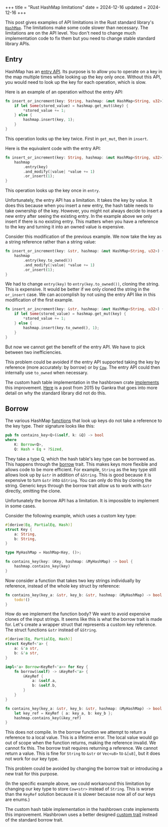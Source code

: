 +++
title = "Rust HashMap limitations"
date = 2024-12-16
updated = 2024-12-16
+++

This post gives examples of API limitations in the Rust standard library's [`HashMap`](https://doc.rust-lang.org/std/collections/struct.HashMap.html). The limitations make some code slower than necessary. The limitations are on the API level. You don't need to change much implementation code to fix them but you need to change stable standard library APIs.

## Entry

HashMap has an [entry API](https://doc.rust-lang.org/std/collections/struct.HashMap.html#method.entry). Its purpose is to allow you to operate on a key in the map multiple times while looking up the key only once. Without this API, you would need to look up the key for each operation, which is slow.

Here is an example of an operation without the entry API:

```rust
fn insert_or_increment(key: String, hashmap: &mut HashMap<String, u32>) {
    if let Some(stored_value) = hashmap.get_mut(&key) {
        *stored_value += 1;
    } else {
        hashmap.insert(key, 1);
    }
}
```

This operation looks up the key twice. First in `get_mut`, then in `insert`.

Here is the equivalent code with the entry API:

```rust
fn insert_or_increment(key: String, hashmap: &mut HashMap<String, u32>) {
    hashmap
        .entry(key)
        .and_modify(|value| *value += 1)
        .or_insert(1);
}
```

This operation looks up the key once in `entry`.

Unfortunately, the entry API has a limitation. It takes the key by value. It does this because when you insert a new entry, the hash table needs to take ownership of the key. However, you might not always decide to insert a new entry after seeing the existing entry. In the example above we only insert if there is no existing entry. This matters when you have a reference to the key and turning it into an owned value is expensive.

Consider this modification of the previous example. We now take the key as a string reference rather than a string value:

```rust
fn insert_or_increment(key: &str, hashmap: &mut HashMap<String, u32>) {
    hashmap
        .entry(key.to_owned())
        .and_modify(|value| *value += 1)
        .or_insert(1);
}
```

We had to change `entry(key)` to `entry(key.to_owned())`, cloning the string. This is expensive. It would be better if we only cloned the string in the `or_insert` case. We can accomplish by not using the entry API like in this modification of the first example.


```rust
fn insert_or_increment(key: &str, hashmap: &mut HashMap<String, u32>) {
    if let Some(stored_value) = hashmap.get_mut(key) {
        *stored_value += 1;
    } else {
        hashmap.insert(key.to_owned(), 1);
    }
}
```

But now we cannot get the benefit of the entry API. We have to pick between two inefficiencies.

This problem could be avoided if the entry API supported taking the key by reference (more accurately: by borrow) or by [`Cow`](https://doc.rust-lang.org/std/borrow/enum.Cow.html). The entry API could then internally use `to_owned` when necessary.

The custom hash table implementation in the hashbrown crate [implements](https://docs.rs/hashbrown/latest/hashbrown/struct.HashMap.html#method.entry_ref) this improvement. [Here](https://internals.rust-lang.org/t/head-desking-on-entry-api-4-0/2156) is a post from 2015 by Gankra that goes into more detail on why the standard library did not do this.

## Borrow

The various HashMap [functions](https://doc.rust-lang.org/std/collections/struct.HashMap.html#method.contains_key) that look up keys do not take a reference to the key type. Their signature looks like this:


```rust
pub fn contains_key<Q>(&self, k: &Q) -> bool
where
    K: Borrow<Q>,
    Q: Hash + Eq + ?Sized,
```

They take a type Q, which the hash table's key type can be borrowed as. This happens through the [borrow](https://doc.rust-lang.org/std/borrow/trait.Borrow.html) trait. This makes keys more flexible and allows code to be more efficient. For example, `String` as the key type still allows look up by `&str` in addition of `&String`. This is good because it is expensive to turn `&str` into `&String`. You can only do this by cloning the string. Generic keys through the borrow trait allow us to work with `&str` directly, omitting the clone.

Unfortunately the borrow API has a limitation. It is impossible to implement in some cases.

Consider the following example, which uses a custom key type:

```rust
#[derive(Eq, PartialEq, Hash)]
struct Key {
    a: String,
    b: String,
}

type MyHashMap = HashMap<Key, ()>;

fn contains_key(key: &Key, hashmap: &MyHashMap) -> bool {
    hashmap.contains_key(key)
}
```

Now consider a function that takes two key strings individually by reference, instead of the whole key struct by reference:

```rust
fn contains_key(key_a: &str, key_b: &str, hashmap: &MyHashMap) -> bool {
    todo!()
}
```

How do we implement the function body? We want to avoid expensive clones of the input strings. It seems like this is what the borrow trait is made for. Let's create a wrapper struct that represents a custom key reference. The struct functions `&str` instead of `&String`.

```rust
#[derive(Eq, PartialEq, Hash)]
struct KeyRef<'a> {
    a: &'a str,
    b: &'a str,
}

impl<'a> Borrow<KeyRef<'a>> for Key {
    fn borrow(&self) -> &KeyRef<'a> {
        &KeyRef {
            a: &self.a,
            b: &self.b,
        }
    }
}

fn contains_key(key_a: &str, key_b: &str, hashmap: &MyHashMap) -> bool {
    let key_ref = KeyRef { a: key_a, b: key_b };
    hashmap.contains_key(&key_ref)
}
```

This does not compile. In the borrow function we attempt to return a reference to a local value. This is a lifetime error. The local value would go out of scope when the function returns, making the reference invalid. We cannot fix this. The borrow trait requires returning a reference. We cannot return a value. This is fine for `String` to `&str` or `Vec<u8>` to `&[u8]`, but it does not work for our key type.

This problem could be avoided by changing the borrow trait or introducing a new trait for this purpose.

(In the specific example above, we could workaround this limitation by changing our key type to store `Cow<str>` instead of `String`. This is worse than the `KeyRef` solution because it is slower because now all of our keys are enums.)

The custom hash table implementation in the hashbrown crate implements this improvement. Hashbrown uses a better designed [custom trait](https://docs.rs/hashbrown/0.15.2/hashbrown/trait.Equivalent.html) instead of the standard borrow trait.
